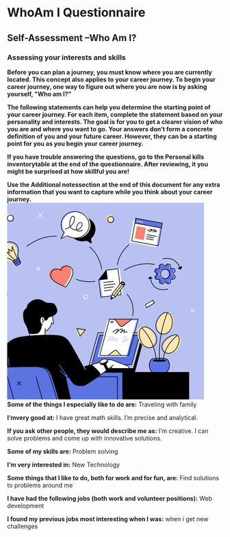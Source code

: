 # WhoAm I Questionnaire

## Self-Assessment –Who Am I?

### Assessing your interests and skills

__Before you can plan a journey, you must know where you are currently located. This concept also applies to your career journey. To begin your career journey, one way to figure out where you are now is by asking yourself, "Who am I?"__

__The following statements can help you determine the starting point of your career journey. For each item, complete the statement based on your personality and interests. The goal is for you to get a clearer vision of who you are and where you want to go. Your answers don’t form a concrete definition of you and your future career. However, they can be a starting point for you as you begin your career journey.__

__If you have trouble answering the questions, go to the Personal kills inventorytable at the end of the questionnaire. After reviewing, it you might be surprised at how skillful you are!__

__Use the Additional notessection at the end of this document for any extra information that you want to capture while you think about your career journey.__
<br>
![alt text](02_what-skills-to-put-on-a-cv-with-examples-and-tips.jpg)
<br>
__Some of the things I especially like to do are:__ 
Traveling with family

__I’mvery good at:__ 
I have great math skills. I’m precise and analytical.

__If you ask other people, they would describe me as:__ 
I’m creative. I can solve problems and come up with innovative solutions.

__Some of my skills are:__
Problem solving

__I’m very interested in:__
New Technology

__Some things that I like to do, both for work and for fun, are:__
Find solutions to problems around me

__I have had the following jobs (both work and volunteer positions):__ 
Web development

__I found my previous jobs most interesting when I was:__
when i get new challenges


